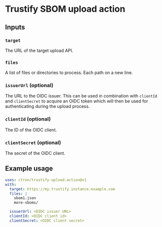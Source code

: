# Trustify SBOM upload action

## Inputs

### `target`

The URL of the target upload API.

### `files`

A list of files or directories to process. Each path on a new line.

### `issuerUrl` (optional)

The URL to the OIDC issuer. This can be used in combination with `clientId` and `clientSecret` to acquire an OIDC
token which will then be used for authenticating during the upload process.

### `clientId` (optional)

The ID of the OIDC client.

### `clientSecret` (optional)

The secret of the OIDC client.

## Example usage

```yaml
uses: ctron/trustify-upload-action@v1
with:
  target: https://my.trustify.instance.example.com
  files: |
    sbom1.json
    more-sboms/

  issuerUrl: <OIDC issuer URL>
  clientId: <OIDC client id>
  clientSecret: <OIDC client secret>
```
